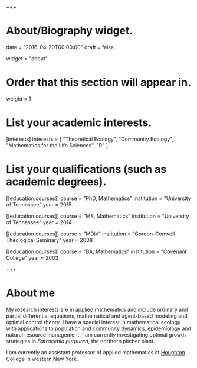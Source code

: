 +++
# About/Biography widget.

date = "2016-04-20T00:00:00"
draft = false

widget = "about"

# Order that this section will appear in.
weight = 1

# List your academic interests.
[interests]
  interests = [
    "Theoretical Ecology",
    "Community Ecology",
    "Mathematics for the Life Sciences",
    "R"
  ]

# List your qualifications (such as academic degrees).
[[education.courses]]
  course = "PhD, Mathematics"
  institution = "University of Tennessee"
  year = 2015

[[education.courses]]
  course = "MS, Mathematics"
  institution = "University of Tennessee"
  year = 2014

[[education.courses]]
  course = "MDiv"
  institution = "Gordon-Conwell Theological Seminary"
  year = 2008

[[education.courses]]
  course = "BA, Mathematics"
  institution = "Covenant College"
  year = 2003
 
+++

# About me

My research interests are in applied mathematics and include ordinary and partial differential equations, mathematical and agent-based modeling and optimal control theory. I have a special interest in mathematical ecology with applications to population and community dynamics, epidemiology and natural resource management. I am currently investigating optimal growth strategies in *Sarracenia purpurea*, the northern pitcher plant.

I am currently an assistant professor of applied mathematics at [Houghton College](http://www.houghton.edu) in western New York.